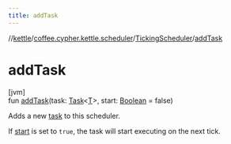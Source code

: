 ```yaml
---
title: addTask
---
```

//[kettle](../../../index.html)/[coffee.cypher.kettle.scheduler](../index.html)/[TickingScheduler](index.html)/[addTask](add-task.html)



# addTask



[jvm]\
fun [addTask](add-task.html)(task: [Task](../-task/index.html)&lt;[T](index.html)&gt;, start: [Boolean](https://kotlinlang.org/api/latest/jvm/stdlib/kotlin/-boolean/index.html) = false)



Adds a new [task](add-task.html) to this scheduler.



If [start](add-task.html) is set to `true`, the task will start executing on the next tick.




